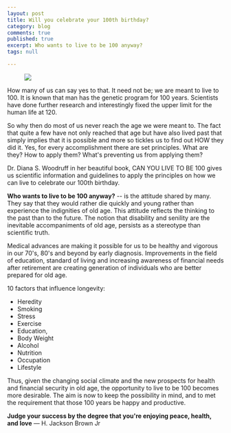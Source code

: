 ```yaml
---
layout: post
title: Will you celebrate your 100th birthday?
category: blog
comments: true
published: true
excerpt: Who wants to live to be 100 anyway?
tags: null

---
```


<figure>
  <img src="{{ site.url }}/images/blog/will-you-celebrate-your-100th-birthday.jpg">
  <figcaption></figcaption>
</figure>

How many of us can say yes to that. It need not be; we are meant to live to 100. It is known that man has the genetic program for 100 years. Scientists have done further research and interestingly fixed the upper limit for the human life at 120.

So why then do most of us never reach the age we were meant to. The fact that quite a few have not only reached that age but have also lived past that simply implies that it is possible and more so tickles us to find out HOW they did it. Yes, for every accomplishment there are set principles. What are they? How to apply them? What's preventing us from applying them?

Dr. Diana S. Woodruff in her beautiful book, CAN YOU LIVE TO BE 100 gives us scientific information and guidelines to apply the principles on how we can live to celebrate our 100th birthday.

**Who wants to live to be 100 anyway?** -- is the attitude shared by many. They say that they would rather die quickly and young rather than experience the indignities of old age. This attitude reflects the thinking to the past than to the future. The notion that disability and senility are the inevitable accompaniments of old age, persists as a stereotype than scientific truth.

Medical advances are making it possible for us to be healthy and vigorous in our 70's, 80's and beyond by early diagnosis. Improvements in the field of education, standard of living and increasing awareness of financial needs after retirement are creating generation of individuals who are better prepared for old age.

10 factors that influence longevity:

- Heredity
- Smoking
- Stress
- Exercise
- Education,
- Body Weight
- Alcohol
- Nutrition
- Occupation
- Lifestyle

Thus, given the changing social climate and the new prospects for health and financial security in old age, the opportunity to live to be 100 becomes more desirable. The aim is now to keep the possibility in mind, and to met the requirement that those 100 years be happy and productive.

**Judge your success by the degree that you're enjoying peace, health, and love** ― H. Jackson Brown Jr
